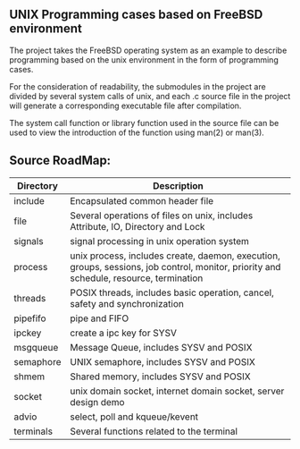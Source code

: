 UNIX Programming cases based on FreeBSD environment
--------------------------------------------------------------------------------

The project takes the FreeBSD operating system as an example to describe
programming based on the unix environment in the form of programming cases.

For the consideration of readability, the submodules in the project are divided
by several system calls of unix, and each .c source file in the project will
generate a corresponding executable file after compilation. 

The system call function or library function used in the source file can be used
to view the introduction of the function using man(2) or man(3).

Source RoadMap:
--------------------------------------------------------------------------------
|   Directory     |         Description         |
|-----------------|-----------------------------|
| include         | Encapsulated common header file |
| file            | Several operations of files on unix, includes Attribute, IO, Directory and Lock |
| signals         | signal processing in unix operation system |
| process         | unix process, includes create, daemon, execution, groups, sessions, job control, monitor, priority and schedule, resource, termination |
| threads         | POSIX threads, includes basic operation, cancel, safety and synchronization |
| pipefifo        | pipe and FIFO |
| ipckey          | create a ipc key for SYSV |
| msgqueue        | Message Queue, includes SYSV and POSIX |
| semaphore       | UNIX semaphore, includes SYSV and POSIX |
| shmem           | Shared memory, includes SYSV and POSIX |
| socket          | unix domain socket, internet domain socket, server design demo |
| advio           | select, poll and kqueue/kevent |
| terminals       | Several functions related to the terminal |
